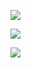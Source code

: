 

![](https://pic.superbed.cn/item/5e2423072fb38b8c3c76dd16.jpg)

![](https://pic.superbed.cn/item/5e24231e2fb38b8c3c76df3d.jpg)

![](https://pic.superbed.cn/item/5e2426ba2fb38b8c3c7726e8.jpg)









